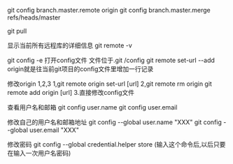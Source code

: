 git config branch.master.remote origin
git config branch.master.merge refs/heads/master

git pull

显示当前所有远程库的详细信息
git remote -v

git config -e 打开config文件
文件位于.git /config
git remote set-url --add origin就是往当前git项目的config文件里增加一行记录

修改origin 1,2,3
1,git remote origin set-url [url]
2,git remote rm origin
	git remote add origin [url]
3.直接修改config文件


查看用户名和邮箱
git config user.name
git config user.email

修改自己的用户名和邮箱地址
git config --global user.name "XXX"
git config --global user.email "XXX"

修改密码
git config --global credential.helper store (输入这个命令后,以后只要在输入一次用户名密码)
